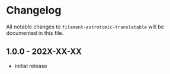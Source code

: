 # Changelog

All notable changes to `filament-astrotomic-translatable` will be documented in this file.

## 1.0.0 - 202X-XX-XX

- initial release
